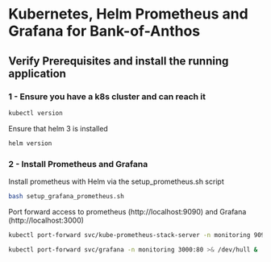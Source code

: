 # Kubernetes, Helm Prometheus and Grafana for Bank-of-Anthos

## Verify Prerequisites and install the running application

### 1 - Ensure you have a k8s cluster and can reach it

```sh
kubectl version
```

Ensure that helm 3 is installed

```sh
helm version
```

### 2 - Install Prometheus and Grafana

Install prometheus with Helm via the setup_prometheus.sh script

```sh
bash setup_grafana_prometheus.sh
```

Port forward access to prometheus (http://localhost:9090) and Grafana (http://localhost:3000)

```sh
kubectl port-forward svc/kube-prometheus-stack-server -n monitoring 9090:80 >& /dev/null &

kubectl port-forward svc/grafana -n monitoring 3000:80 >& /dev/hull &
```

